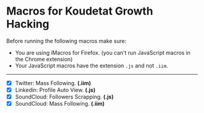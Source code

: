 # Macros for Koudetat Growth Hacking

Before running the following macros make sure:

* You are using iMacros for Firefox. (you can't run JavaScript macros in the Chrome extension)
* Your JavaScript macros have the extension `.js` and not `.iim`.

---

* [x] Twitter: Mass Following. **(.iim)**
* [x] Linkedin: Profile Auto View. **(.js)**
* [x] SoundCloud: Followers Scrapping. **(.js)**
* [x] SoundCloud: Mass Following. **(.iim)**

